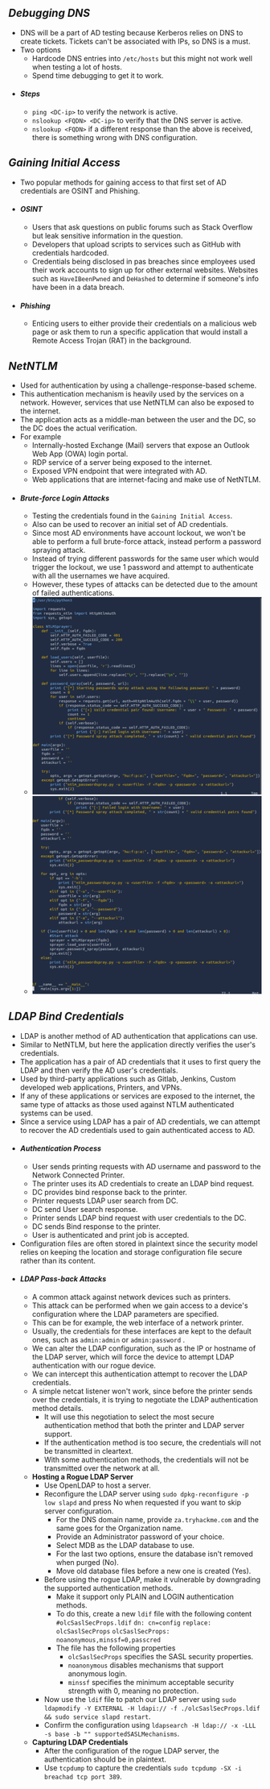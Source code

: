 ## *Debugging DNS*
- DNS will be a part of AD testing because Kerberos relies on DNS to create tickets. Tickets can't be associated with IPs, so DNS is a must.
- Two options
	- Hardcode DNS entries into `/etc/hosts` but this might not work well when testing a lot of hosts.
	- Spend time debugging to get it to work.
- #### *Steps*
	- `ping <DC-ip>` to verify the network is active.
	- `nslookup <FQDN> <DC-ip>` to verify that the DNS server is active.
	- `nslookup <FQDN>` if a different response than the above is received, there is something wrong with DNS configuration.
## *Gaining Initial Access*
- Two popular methods for gaining access to that first set of AD credentials are OSINT and Phishing.
- #### *OSINT*
	- Users that ask questions on public forums such as Stack Overflow but leak sensitive information in the question.
	- Developers that upload scripts to services such as GitHub with credentials hardcoded.
	- Credentials being disclosed in pas breaches since employees used their work accounts to sign up for other external websites. Websites such as `HaveIBeenPwned` and `DeHashed` to determine if someone's info have been in a data breach.
- #### *Phishing*
	- Enticing users to either provide their credentials on a malicious web page or ask them to run a specific application that would install a Remote Access Trojan (RAT) in the background.
## *NetNTLM*
- Used for authentication by using a challenge-response-based scheme.
- This authentication mechanism is heavily used by the services on a network. However, services that use NetNTLM can also be exposed to the internet.
- The application acts as a middle-man between the user and the DC, so the DC does the actual verification.
- For example
	- Internally-hosted Exchange (Mail) servers that expose an Outlook Web App (OWA) login portal.
	- RDP service of a server being exposed to the internet.
	- Exposed VPN endpoint that were integrated with AD.
	- Web applications that are internet-facing and make use of NetNTLM.
- #### *Brute-force Login Attacks*
	- Testing the credentials found in the `Gaining Initial Access`.
	- Also can be used to recover an initial set of AD credentials.
	- Since most AD environments have account lockout, we won't be able to perform a full brute-force attack, instead perform a password spraying attack.
	- Instead of trying different passwords for the same user which would trigger the lockout, we use 1 password and attempt to authenticate with all the usernames we have acquired.
	- However, these types of attacks can be detected due to the amount of failed authentications.
	- ![](ad-pass-spray-1.png)
	- ![](ad-pass-spray-2.png)
## *LDAP Bind Credentials*
- LDAP is another method of AD authentication that applications can use.
- Similar to NetNTLM, but here the application directly verifies the user's credentials.
- The application has a pair of AD credentials that it uses to first query the LDAP and then verify the AD user's credentials.
- Used by third-party applications such as Gitlab, Jenkins, Custom developed web applications, Printers, and VPNs.
- If any of these applications or services are exposed to the internet, the same type of attacks as those used against NTLM authenticated systems can be used.
- Since a service using LDAP has a pair of AD credentials, we can attempt to recover the AD credentials used to gain authenticated access to AD.
- #### *Authentication Process*
	- User sends printing requests with AD username and password to the Network Connected Printer.
	- The printer uses its AD credentials to create an LDAP bind request.
	- DC provides bind response back to the printer.
	- Printer requests LDAP user search from DC.
	- DC send User search response.
	- Printer sends LDAP bind request with user credentials to the DC.
	- DC sends Bind response to the printer.
	- User is authenticated and print job is accepted.
- Configuration files are often stored in plaintext since the security model relies on keeping the location and storage configuration file secure rather than its content.
- #### *LDAP Pass-back Attacks*
	- A common attack against network devices such as printers.
	- This attack can be performed when we gain access to a device's configuration where the LDAP parameters are specified.
	- This can be for example, the web interface of a network printer.
	- Usually, the credentials for these interfaces are kept to the default ones, such as `admin:admin` or `admin:password` .
	- We can alter the LDAP configuration, such as the IP or hostname of the LDAP server, which will force the device to attempt LDAP authentication with our rogue device.
	- We can intercept this authentication attempt to recover the LDAP credentials.
	- A simple netcat listener won't work, since before the printer sends over the credentials, it is trying to negotiate the LDAP authentication method details.
		- It will use this negotiation to select the most secure authentication method that both the printer and LDAP server support.
		- If the authentication method is too secure, the credentials will not be transmitted in cleartext.
		- With some authentication methods, the credentials will not be transmitted over the network at all.
	- **Hosting a Rogue LDAP Server**
		- Use OpenLDAP to host a server.
		- Reconfigure the LDAP server using `sudo dpkg-reconfigure -p low slapd` and press No when requested if you want to skip server configuration.
			- For the DNS domain name, provide `za.tryhackme.com` and the same goes for the Organization name.
			- Provide an Administrator password of your choice.
			- Select MDB as the LDAP database to use.
			- For the last two options, ensure the database isn't removed when purged (No).
			- Move old database files before a new one is created (Yes).
		- Before using the rogue LDAP, make it vulnerable by downgrading the supported authentication methods.
			- Make it support only PLAIN and LOGIN authentication methods.
			- To do this, create a new `ldif` file with the following content
				`#olcSaslSecProps.ldif`
				`dn: cn=config`
				`replace: olcSaslSecProps`
				`olcSaslSecProps: noanonymous,minssf=0,passcred`
			- The file has the following properties
				- `olcSaslSecProps` specifies the SASL security properties.
				- `noanonymous` disables mechanisms that support anonymous login.
				- `minssf` specifies the minimum acceptable security strength with 0, meaning no protection.
		- Now use the `ldif` file to patch our LDAP server using `sudo ldapmodify -Y EXTERNAL -H ldapi:// -f ./olcSaslSecProps.ldif && sudo service slapd restart`.
		- Confirm the configuration using `ldapsearch -H ldap:// -x -LLL -s base -b "" supportedSASLMechanisms`.
	- **Capturing LDAP Credentials**
		- After the configuration of the rogue LDAP server, the authentication should be in plaintext.
		- Use `tcpdump` to capture the credentials `sudo tcpdump -SX -i breachad tcp port 389`.